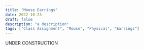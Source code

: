 ```yaml
---
title: "Mouse Earrings"
date: 2022-10-23
draft: false
description: "a description"
tags: ["Class Assignment", "Mouse", "Physical", "Earrings"]
---
```

UNDER CONSTRUCTION